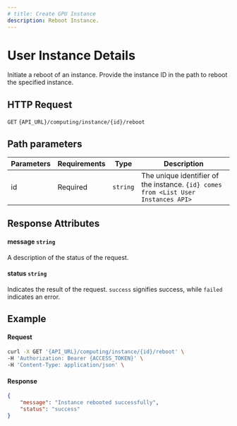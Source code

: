 ```yaml
---
# title: Create GPU Instance
description: Reboot Instance.
---
```


# User Instance Details

Initiate a reboot of an instance. Provide the instance ID in the path to reboot the specified instance.

## HTTP Request

`GET` `{API_URL}/computing/instance/{id}/reboot`

## Path parameters

| Parameters     | Requirements      | Type       | Description      |
|---------------|--------------------|----------------|----------------|
| id      | Required    | `string`       | The unique identifier of the instance. `{id} comes from <List User Instances API>` |

## Response Attributes

#### message `string`

A description of the status of the request.

#### status `string`

Indicates the result of the request. `success` signifies success, while `failed` indicates an error.

## Example

#### Request

```bash
curl -X GET '{API_URL}/computing/instance/{id}/reboot' \
-H 'Authorization: Bearer {ACCESS_TOKEN}' \
-H 'Content-Type: application/json' \

```

#### Response

```json
{
    "message": "Instance rebooted successfully",
    "status": "success"
}
```
